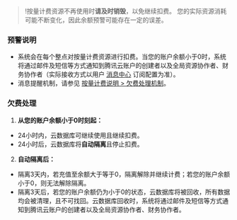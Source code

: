 
>!按量计费资源不再使用时**请及时销毁**，以免继续扣费。
> 您的实际资源消耗可能不断变化，因此余额预警可能存在一定的误差。

### 预警说明
- 系统会在每个整点对按量计费资源进行扣费。当您的账户余额小于0时，系统将通过邮件及短信等方式通知到腾讯云账户的创建者以及全局资源协作者、财务协作者（实际接收方式以用户 [消息中心](https://console.cloud.tencent.com/message) 订阅配置为准）。
- 消息提醒机制，请参见 [按量计费说明 > 欠费处理机制](https://cloud.tencent.com/document/product/555/9617#.E6.AC.A0.E8.B4.B9.E5.A4.84.E7.90.86.E6.9C.BA.E5.88.B6)。

### 欠费处理
1. **从您的账户余额小于0时刻起：**
 - 24小时内，云数据库可继续使用且继续扣费。
 - 24小时后，云数据库将**自动隔离**且停止扣费。

2. **自动隔离后：**
 - 隔离3天内，若充值至余额大于等于0，隔离解除并继续计费；若您的账户余额小于0，则无法解除隔离。
 - 隔离3天后，若您的账户余额仍为小于0的状态，云数据库将被回收，所有数据均会被清理，且不可找回。云数据库回收时，系统将通过邮件及短信等方式通知到腾讯云账户的创建者以及全局资源协作者、财务协作者。
